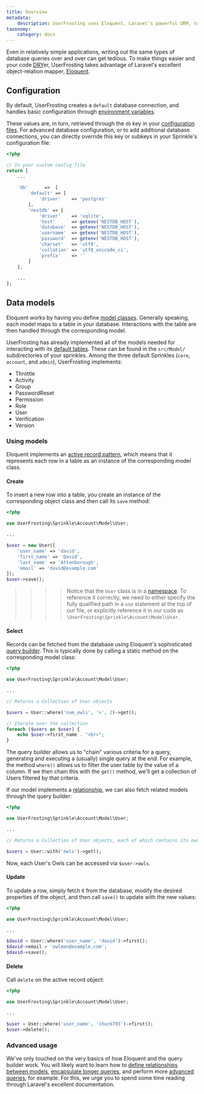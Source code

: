 ```yaml
---
title: Overview
metadata:
    description: UserFrosting uses Eloquent, Laravel's powerful ORM, to provide a fluent query builder and active record layer on top of your database.
taxonomy:
    category: docs
---
```


Even in relatively simple applications, writing out the same types of database queries over and over can get tedious.  To make things easier and your code [DRY](https://en.wikipedia.org/wiki/Don't_repeat_yourself)er, UserFrosting takes advantage of Laravel's excellent object-relation mapper, [Eloquent](https://laravel.com/docs/5.3/eloquent#introduction).

## Configuration

By default, UserFrosting creates a `default` database connection, and handles basic configuration through [environment variables](/basics/installation#database-configuration).

These values are, in turn, retrieved through the `db` key in your [configuration files](/sprinkles/contents#config).  For advanced database configuration, or to add additional database connections, you can directly override this key or subkeys in your Sprinkle's configuration file:

```php
<?php

// In your custom config file
return [
    ...
    
    'db'      =>  [
        'default' => [
            'driver'    => 'postgres'
        ],
        'nestdb' => [
            'driver'    => 'sqlite',
            'host'      => getenv('NESTDB_HOST'),
            'database'  => getenv('NESTDB_HOST'),
            'username'  => getenv('NESTDB_HOST'),
            'password'  => getenv('NESTDB_HOST'),
            'charset'   => 'utf8',
            'collation' => 'utf8_unicode_ci',
            'prefix'    => ''
        ]
    ],
    
    ...
];
```

## Data models

Eloquent works by having you define [model classes](https://laravel.com/docs/5.3/eloquent#eloquent-model-conventions).  Generally speaking, each model maps to a table in your database.  Interactions with the table are then handled through the corresponding model.

UserFrosting has already implemented all of the models needed for interacting with its [default tables](/database/default-tables).  These can be found in the `src/Model/` subdirectories of your sprinkles.  Among the three default Sprinkles (`core`, `account`, and `admin`), UserFrosting implements:

- Throttle
- Activity
- Group
- PasswordReset
- Permission
- Role
- User
- Verification
- Version

### Using models

Eloquent implements an [active record pattern](https://en.wikipedia.org/wiki/Active_record_pattern), which means that it represents each row in a table as an instance of the corresponding model class.

#### Create

To insert a new row into a table, you create an instance of the corresponding object class and then call its `save` method:

```php
<?php

use UserFrosting\Sprinkle\Account\Model\User;

...

$user = new User([
    'user_name' => 'david',
    'first_name' => 'David',
    'last_name' => 'Attenborough',
    'email' => 'david@example.com'
]);
$user->save();
```

>>>> Notice that the `User` class is in a [namespace](http://php.net/manual/en/language.namespaces.rationale.php).  To reference it correctly, we need to either specify the fully qualified path in a `use` statement at the top of our file, or explicitly reference it in our code as `\UserFrosting\Sprinkle\Account\Model\User`.

#### Select

Records can be fetched from the database using Eloquent's sophisticated [query builder](https://laravel.com/docs/5.3/eloquent#retrieving-models).  This is typically done by calling a static method on the corresponding model class:

```php
<?php

use UserFrosting\Sprinkle\Account\Model\User;

...

// Returns a Collection of User objects

$users = User::where('num_owls', '>', 2)->get();

// Iterate over the collection
foreach ($users as $user) {
    echo $user->first_name . "<br>";
}
```

The query builder allows us to "chain" various criteria for a query, generating and executing a (usually) single query at the end. For example, the method `where()` allows us to filter the user table by the value of a column. If we then chain this with the `get()` method, we'll get a collection of Users filtered by that criteria.

If our model implements a [relationship](https://laravel.com/docs/5.3/eloquent-relationships), we can also fetch related models through the query builder:

```php
<?php

use UserFrosting\Sprinkle\Account\Model\User;

...

// Returns a Collection of User objects, each of which contains its own Collection of Owls

$users = User::with('owls')->get();

```

Now, each User's Owls can be accessed via `$user->owls`.

#### Update

To update a row, simply fetch it from the database, modify the desired properties of the object, and then call `save()` to update with the new values:

```php
<?php

use UserFrosting\Sprinkle\Account\Model\User;

...

$david = User::where('user_name', 'david')->first();
$david->email = 'owlman@example.com';
$david->save();

```

#### Delete

Call `delete` on the active record object:

```php
<?php

use UserFrosting\Sprinkle\Account\Model\User;

...

$user = User::where('user_name', 'chuck703')->first();
$user->delete();

```

### Advanced usage

We've only touched on the very basics of how Eloquent and the query builder work.  You will likely want to learn how to [define relationships between models](https://laravel.com/docs/5.3/eloquent-relationships), [encapsulate longer queries](https://laravel.com/docs/5.3/eloquent#local-scopes), and perform more [advanced queries](https://laravel.com/docs/5.3/queries), for example.  For this, we urge you to spend some time reading through Laravel's excellent documentation.
